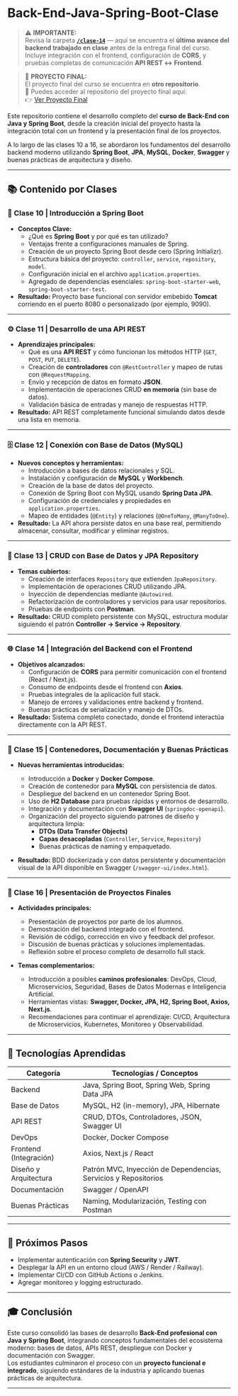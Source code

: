 # Back-End-Java-Spring-Boot-Clase

> ⚠️ **IMPORTANTE:**  
> Revisa la carpeta **[`/clase-14`](./clase-14/)** — aquí se encuentra el **último avance del backend trabajado en clase** antes de la entrega final del curso.  
> Incluye integración con el frontend, configuración de **CORS**, y pruebas completas de comunicación **API REST ↔️ Frontend**.

> 🚀 **PROYECTO FINAL:**  
> El proyecto final del curso se encuentra en **otro repositorio**.  
> 🔗 Puedes acceder al repositorio del proyecto final aquí:  
> 👉 [Ver Proyecto Final](https://github.com/Damianpiazz/Back-End-Java-Spring-Boot-Proyecto-Final)  

Este repositorio contiene el desarrollo completo del **curso de Back-End con Java y Spring Boot**, desde la creación inicial del proyecto hasta la integración total con un frontend y la presentación final de los proyectos.

A lo largo de las clases 10 a 16, se abordaron los fundamentos del desarrollo backend moderno utilizando **Spring Boot**, **JPA**, **MySQL**, **Docker**, **Swagger** y buenas prácticas de arquitectura y diseño.

---

## 📚 Contenido por Clases

### 🧱 Clase 10 | Introducción a Spring Boot
- **Conceptos Clave:**
  - ¿Qué es **Spring Boot** y por qué es tan utilizado?
  - Ventajas frente a configuraciones manuales de Spring.
  - Creación de un proyecto Spring Boot desde cero (Spring Initializr).
  - Estructura básica del proyecto: `controller`, `service`, `repository`, `model`.
  - Configuración inicial en el archivo `application.properties`.
  - Agregado de dependencias esenciales: `spring-boot-starter-web`, `spring-boot-starter-test`.
- **Resultado:** Proyecto base funcional con servidor embebido **Tomcat** corriendo en el puerto 8080 o personalizado (por ejemplo, 9090).

---

### ⚙️ Clase 11 | Desarrollo de una API REST
- **Aprendizajes principales:**
  - Qué es una **API REST** y cómo funcionan los métodos HTTP (`GET`, `POST`, `PUT`, `DELETE`).
  - Creación de **controladores** con `@RestController` y mapeo de rutas con `@RequestMapping`.
  - Envío y recepción de datos en formato **JSON**.
  - Implementación de operaciones CRUD **en memoria** (sin base de datos).
  - Validación básica de entradas y manejo de respuestas HTTP.
- **Resultado:** API REST completamente funcional simulando datos desde una lista en memoria.

---

### 🗄️ Clase 12 | Conexión con Base de Datos (MySQL)
- **Nuevos conceptos y herramientas:**
  - Introducción a bases de datos relacionales y SQL.
  - Instalación y configuración de **MySQL** y **Workbench**.
  - Creación de la base de datos del proyecto.
  - Conexión de Spring Boot con MySQL usando **Spring Data JPA**.
  - Configuración de credenciales y propiedades en `application.properties`.
  - Mapeo de entidades (`@Entity`) y relaciones (`@OneToMany`, `@ManyToOne`).
- **Resultado:** La API ahora persiste datos en una base real, permitiendo almacenar, consultar, modificar y eliminar registros.

---

### 🧩 Clase 13 | CRUD con Base de Datos y JPA Repository
- **Temas cubiertos:**
  - Creación de interfaces `Repository` que extienden `JpaRepository`.
  - Implementación de operaciones CRUD utilizando JPA.
  - Inyección de dependencias mediante `@Autowired`.
  - Refactorización de controladores y servicios para usar repositorios.
  - Pruebas de endpoints con **Postman**.
- **Resultado:** CRUD completo persistente con MySQL, estructura modular siguiendo el patrón **Controller → Service → Repository**.

---

### 🌐 Clase 14 | Integración del Backend con el Frontend
- **Objetivos alcanzados:**
  - Configuración de **CORS** para permitir comunicación con el frontend (React / Next.js).
  - Consumo de endpoints desde el frontend con **Axios**.
  - Pruebas integrales de la aplicación full stack.
  - Manejo de errores y validaciones entre backend y frontend.
  - Buenas prácticas de serialización y manejo de DTOs.
- **Resultado:** Sistema completo conectado, donde el frontend interactúa directamente con la API REST.

---

### 🧰 Clase 15 | Contenedores, Documentación y Buenas Prácticas
- **Nuevas herramientas introducidas:**
  - Introducción a **Docker** y **Docker Compose**.
  - Creación de contenedor para **MySQL** con persistencia de datos.
  - Despliegue del backend en un contenedor Spring Boot.
  - Uso de **H2 Database** para pruebas rápidas y entornos de desarrollo.
  - Integración y documentación con **Swagger UI** (`springdoc-openapi`).
  - Organización del proyecto siguiendo patrones de diseño y arquitectura limpia:
    - **DTOs (Data Transfer Objects)**
    - **Capas desacopladas** (`Controller`, `Service`, `Repository`)
    - Buenas prácticas de naming y empaquetado.

- **Resultado:** BDD dockerizada y con datos persistente y documentación visual de la API disponible en Swagger (`/swagger-ui/index.html`).

---

### 🚀 Clase 16 | Presentación de Proyectos Finales
- **Actividades principales:**
  - Presentación de proyectos por parte de los alumnos.
  - Demostración del backend integrado con el frontend.
  - Revisión de código, corrección en vivo y feedback del profesor.
  - Discusión de buenas prácticas y soluciones implementadas.
  - Reflexión sobre el proceso completo de desarrollo full stack.

- **Temas complementarios:**
  - Introducción a posibles **caminos profesionales**: DevOps, Cloud, Microservicios, Seguridad, Bases de Datos Modernas e Inteligencia Artificial.
  - Herramientas vistas: **Swagger, Docker, JPA, H2, Spring Boot, Axios, Next.js**.
  - Recomendaciones para continuar el aprendizaje: CI/CD, Arquitectura de Microservicios, Kubernetes, Monitoreo y Observabilidad.

---

## 🧠 Tecnologías Aprendidas
| Categoría | Tecnologías / Conceptos |
|------------|-------------------------|
| Backend | Java, Spring Boot, Spring Web, Spring Data JPA |
| Base de Datos | MySQL, H2 (in-memory), JPA, Hibernate |
| API REST | CRUD, DTOs, Controladores, JSON, Swagger UI |
| DevOps | Docker, Docker Compose |
| Frontend (Integración) | Axios, Next.js / React |
| Diseño y Arquitectura | Patrón MVC, Inyección de Dependencias, Servicios y Repositorios |
| Documentación | Swagger / OpenAPI |
| Buenas Prácticas | Naming, Modularización, Testing con Postman |

---

## 🧭 Próximos Pasos
- Implementar autenticación con **Spring Security** y **JWT**.
- Desplegar la API en un entorno cloud (AWS / Render / Railway).
- Implementar CI/CD con GitHub Actions o Jenkins.
- Agregar monitoreo y logging estructurado.

---

## 🎓 Conclusión
Este curso consolidó las bases de desarrollo **Back-End profesional con Java y Spring Boot**, integrando conceptos fundamentales del ecosistema moderno: bases de datos, APIs REST, despliegue con Docker y documentación con Swagger.  
Los estudiantes culminaron el proceso con un **proyecto funcional e integrado**, siguiendo estándares de la industria y aplicando buenas prácticas de arquitectura.

---
